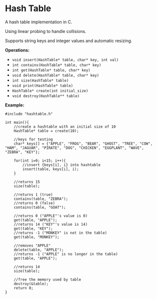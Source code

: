 # Hash Table
A hash table implementation in C. 

Using linear probing to handle collisions.

Supports string keys and integer values and automatic resizing.

**Operations:**
- ```void insert(HashTable* table, char* key, int val)```
- ```int contains(HashTable* table, char* key)```
- ```int get(HashTable* table, char* key)```
- ```void delete(HashTable* table, char* key)```
- ```int size(HashTable* table)```
- ```void print(HashTable* table)```
- ```HashTable* create(int initial_size)```
- ```void destroy(HashTable** table)```

**Example:**
```
#include "hashtable.h"

int main(){
    //create a hashtable with an initial size of 10
    HashTable* table = create(10);

    //keys for testing
    char* keys[] = {"APPLE", "FROG", "BEAR", "GHOST", "TREE", "COW", "HAM", "JAGUAR", "PIRATE", "DOG", "CHICKEN", "EGGPLANT", "WAVE", "ZEBRA", "KEY"};

    for(int i=0; i<15; i++){
        //insert {keys[i], i} into hashtable
        insert(table, keys[i], i);
    }

    //returns 15
    size(table);

    //returns 1 (true)
    contains(table, "ZEBRA");
    //returns 0 (false)
    contains(table, "GOAT");
    
    //returns 0 ("APPLE"'s value is 0)
    get(table, "APPLE");
    //returns 14 ("KEY"'s value is 14)
    get(table, "KEY");
    //returns -1 ("MONKEY" is not in the table)
    get(table, "MONKEY");

    //removes "APPLE"
    delete(table, "APPLE");
    //returns -1 ("APPLE" is no longer in the table)
    get(table, "APPLE");

    //returns 14
    size(table);

    //free the memory used by table
    destroy(&table);
    return 0;
}
```
